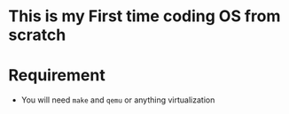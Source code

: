 # This is my First time coding OS from scratch

# Requirement
- You will need `make` and `qemu` or anything virtualization
